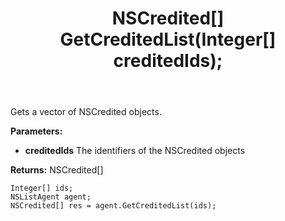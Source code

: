 ﻿---
uid: crmscript_ref_NSListAgent_GetCreditedList
title: NSCredited[] GetCreditedList(Integer[]  creditedIds);
intellisense: NSListAgent.GetCreditedList
keywords: NSListAgent, GetCreditedList
so.topic: reference
---

Gets a vector of NSCredited objects.

**Parameters:**
 - **creditedIds** The identifiers of the NSCredited objects

**Returns:** NSCredited[]

```crmscript
Integer[] ids;
NSListAgent agent;
NSCredited[] res = agent.GetCreditedList(ids);
```

